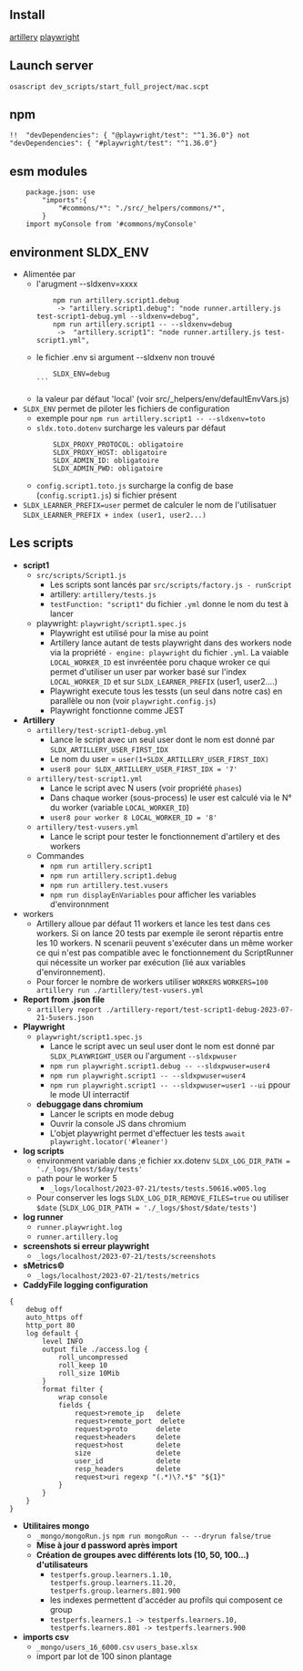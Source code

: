 

## Install
[artillery](https://www.artillery.io/docs/get-started/get-artillery)
[playwright](https://playwright.dev/docs/intro)

## Launch server
```osascript dev_scripts/start_full_project/mac.scpt```
## npm
```!!  "devDependencies": { "@playwright/test": "^1.36.0"} not "devDependencies": { "#playwright/test": "^1.36.0"}```
## esm modules
```
    package.json: use 
        "imports":{ 
            "#commons/*": "./src/_helpers/commons/*",
        }
    import myConsole from '#commons/myConsole'
```

## environment SLDX_ENV
- Alimentée par
  - l'arugment --sldxenv=xxxx
    ``` 
        npm run artillery.script1.debug 
         -> "artillery.script1.debug": "node runner.artillery.js test-script1-debug.yml --sldxenv=debug",
        npm run artillery.script1 -- --sldxenv=debug
         ->  "artillery.script1": "node runner.artillery.js test-script1.yml",
    ```
  - le fichier .env si argument --sldxenv non trouvé
    ````
        SLDX_ENV=debug
    ```
  - la valeur par défaut 'local' (voir src/_helpers/env/defaultEnvVars.js)
- ``SLDX_ENV`` permet de piloter les fichiers de configuration
  - exemple pour ``npm run artillery.script1 -- --sldxenv=toto``
  - ``sldx.toto.dotenv`` surcharge les valeurs par défaut
    ```
        SLDX_PROXY_PROTOCOL: obligatoire
        SLDX_PROXY_HOST: obligatoire
        SLDX_ADMIN_ID: obligatoire
        SLDX_ADMIN_PWD: obligatoire  
    ```
  - ``config.script1.toto.js`` surcharge la config de base (``config.script1.js``) si fichier présent
- ``SLDX_LEARNER_PREFIX=user`` permet de calculer le nom de l'utilisatuer ``SLDX_LEARNER_PREFIX + index (user1, user2...)``
## Les scripts
- **script1**
   - ``src/scripts/Script1.js``
      - Les scripts sont lancés par ``src/scripts/factory.js - runScript``
      - artillery: ``artillery/tests.js`` 
      - ``testFunction: "script1"`` du fichier ``.yml`` donne le nom du test à lancer
   - playwright: ``playwright/script1.spec.js`` 
      - Playwright est utilisé pour la mise au point
      - Artillery lance autant de tests playwright dans des workers node via la propriété ``- engine: playwright`` du fichier ``.yml``. La vaiable ``LOCAL_WORKER_ID`` est invréentée poru chaque wroker ce qui permet d'utiliser un user par worker basé sur l'index ``LOCAL_WORKER_ID`` et sur ``SLDX_LEARNER_PREFIX`` (user1, user2....)
      - Playwright execute tous les tessts (un seul dans notre cas) en parallèle ou non (voir ``playwright.config.js``)
      - Playwright fonctionne comme JEST
- **Artillery**
   - ``artillery/test-script1-debug.yml``
      - Lance le script avec un seul user dont le nom est donné par ``SLDX_ARTILLERY_USER_FIRST_IDX``
      - Le nom du user = ``user(1+SLDX_ARTILLERY_USER_FIRST_IDX)``
      -  ``user8 pour SLDX_ARTILLERY_USER_FIRST_IDX = '7'``
   - ``artillery/test-script1.yml`` 
      - Lance le script avec N users (voir propriété ``phases``)
      - Dans chaque worker (sous-process) le user est calculé via le N° du worker (variable ``LOCAL_WORKER_ID``)
      -  ``user8 pour worker 8 LOCAL_WORKER_ID = '8'``
   - ``artillery/test-vusers.yml`` 
      - Lance le script pour tester le fonctionnement d'artilery et des workers
   - Commandes
      - ``npm run artillery.script1``
      - ``npm run artillery.script1.debug``
      - ``npm run artillery.test.vusers``
      - ``npm run displayEnVariables`` pour afficher les variables d'environnment
 - workers
   - Artillery alloue par défaut 11 workers et lance les test dans ces workers. Si on lance 20 tests par exemple ile seront répartis entre les 10 workers. N scenarii peuvent s'exécuter dans un même worker ce qui n'est pas compatible avec le fonctionnement du ScriptRunner qui nécessite un worker par exécution (lié aux variables d'environnement).
   - Pour forcer le nombre de workers utiliser ``WORKERS`` ``WORKERS=100 artillery run ./artillery/test-vusers.yml``
 - **Report from .json file**
   - ``artillery report ./artillery-report/test-script1-debug-2023-07-21-5users.json``
- **Playwright**
   - ``playwright/script1.spec.js``
      - Lance le script avec un seul user dont le nom est donné par ``SLDX_PLAYWRIGHT_USER`` ou l'argument ``--sldxpwuser``
      - ```npm run playwright.script1.debug -- --sldxpwuser=user4 ```
      - ```npm run playwright.script1 -- --sldxpwuser=user4 ```
      - ```npm run playwright.script1 -- --sldxpwuser=user1 --ui``` ppour le mode UI interractif
   - **debuggage dans chromium**
      - Lancer le scripts en mode debug
      - Ouvrir la console JS dans chromium
      - L'objet playwright permet d'effectuer les tests ``await playwright.locator('#leaner')``
- **log scripts**
   - environment variable dans ;e fichier xx.dotenv ``SLDX_LOG_DIR_PATH = './_logs/$host/$day/tests'``
   - path pour le worker 5
      - ``_logs/localhost/2023-07-21/tests/tests.50616.w005.log``
   - Pour conserver les logs ``SLDX_LOG_DIR_REMOVE_FILES=true`` ou utiliser ``$date`` (``SLDX_LOG_DIR_PATH = './_logs/$host/$date/tests'``)
- **log runner**
   - ``runner.playwright.log``
   - ``runner.artillery.log``
- **screenshots si erreur playwright**
   - ``_logs/localhost/2023-07-21/tests/screenshots``
- **sMetrics©**
   - ``_logs/localhost/2023-07-21/tests/metrics``
- **CaddyFile logging configuration**
```
{
    debug off
    auto_https off
    http_port 80
    log default {
        level INFO
        output file ./access.log {
            roll_uncompressed
            roll_keep 10    
            roll_size 10Mib
        }
        format filter {
            wrap console
            fields {
                request>remote_ip   delete
                request>remote_port  delete
                request>proto       delete
                request>headers     delete
                request>host        delete
                size                delete
                user_id             delete
                resp_headers        delete
                request>uri regexp "(.*)\?.*$" "${1}"
            }
        }
    }
}
```
- **Utilitaires mongo**
   - ```_mongo/mongoRun.js``` ```npm run mongoRun -- --dryrun false/true```
   - **Mise à jour d password après import**
   - **Création de groupes avec différents lots (10, 50, 100...) d'utilisateurs**
      - ``testperfs.group.learners.1.10, testperfs.group.learners.11.20, testperfs.group.learners.801.900``
      - les indexes permettent d'accéder au profils qui composent ce group
      - ``testperfs.learners.1 -> testperfs.learners.10, testperfs.learners.801 -> testperfs.learners.900``
- **imports csv**
   - ``_mongo/users_16_6000.csv`` ``users_base.xlsx``
   - import par lot de 100 sinon plantage

